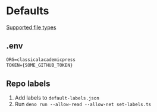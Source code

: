 # Defaults

[Supported file types](https://docs.github.com/en/communities/setting-up-your-project-for-healthy-contributions/creating-a-default-community-health-file#supported-file-types)

## .env

```txt
ORG=classicalacademicpress
TOKEN={SOME_GITHUB_TOKEN}
```

## Repo labels

1. Add labels to `default-labels.json`
2. Run `deno run --allow-read --allow-net set-labels.ts`
